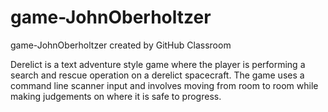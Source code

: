 # game-JohnOberholtzer
game-JohnOberholtzer created by GitHub Classroom

Derelict is a text adventure style game where the player is performing a search and rescue operation on a derelict spacecraft.
The game uses a command line scanner input and involves moving from room to room while making judgements on where it is safe to progress.
